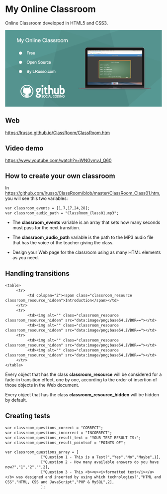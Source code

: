 # My Online Classroom

Online Classroom developed in HTML5 and CSS3.

![alt screenshot](https://raw.githubusercontent.com/lrusso/ClassRoom/master/ClassRoom.png)


## Web

https://lrusso.github.io/ClassRoom/ClassRoom.htm

## Video demo

https://www.youtube.com/watch?v=WNGvmvJ_Q60

## How to create your own classroom

In https://github.com/lrusso/ClassRoom/blob/master/ClassRoom_Class01.htm, you will see this two variables:

```
var classroom_events = [1,7,17,24,28];
var classroom_audio_path = "ClassRoom_Class01.mp3";
```

* The **classroom_events** variable is an array that sets how many seconds must pass for the next transition.

* The **classroom_audio_path** variable is the path to the MP3 audio file that has the voice of the teacher giving the class.

* Design your Web page for the classroom using as many HTML elements as you need.

## Handling transitions

```
<table>
     <tr>
          <td colspan="2"><span class="classroom_resource classroom_resource_hidden">Introduction</span></td>
     </tr>
     <tr>
          <td><img alt="" class="classroom_resource classroom_resource_hidden" src="data:image/png;base64,iVBOR=="></td>
          <td><img alt="" class="classroom_resource classroom_resource_hidden" src="data:image/png;base64,iVBOR=="></td>
     <tr>
          <td><img alt="" class="classroom_resource classroom_resource_hidden" src="data:image/png;base64,iVBOR=="></td>
          <td><img alt="" class="classroom_resource classroom_resource_hidden" src="data:image/png;base64,iVBOR=="></td>
     </tr>
</table>
```

Every object that has the class **classroom_resource** will be considered for a fade-in transition effect, one by one, according to the order of insertion of those objects in the Web document.

Every object that has the class **classroom_resource_hidden** will be hidden by default.

## Creating tests

```
var classroom_questions_correct = "CORRECT";
var classroom_questions_incorrect = "INCORRECT";
var classroom_questions_result_text = "YOUR TEST RESULT IS:";
var classroom_questions_result_pointsof = "POINTS OF";
```

```
var classroom_questions_array = [
				["Question 1 - This is a Test?","Yes","No","Maybe",1],
				["Question 2 - How many available answers do you have now?","1","2","",2],
				["Question 3 - This <b><u><i>formatted text</i></u></b> was designed and inserted by using which technologies?","HTML and CSS","HTML, CSS and JavaScript","PHP & MySQL",2],
				];
```
